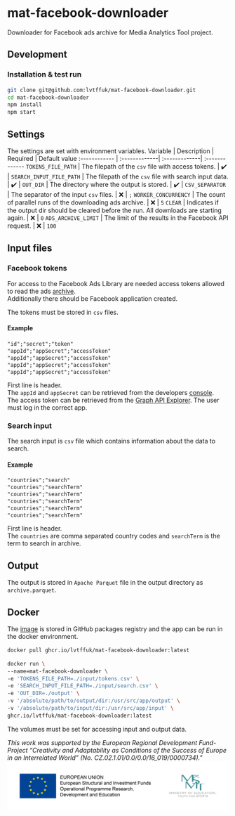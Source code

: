 # mat-facebook-downloader

Downloader for Facebook ads archive for Media Analytics Tool project.

## Development
### Installation & test run
```bash
git clone git@github.com:lvtffuk/mat-facebook-downloader.git
cd mat-facebook-downloader
npm install
npm start
```
## Settings
The settings are set with environment variables. 
Variable | Description | Required | Default value
:------------ | :-------------| :-------------| :-------------
`TOKENS_FILE_PATH` | The filepath of the `csv` file with access tokens. | :heavy_check_mark: | 
`SEARCH_INPUT_FILE_PATH` | The filepath of the `csv` file with search input data. | :heavy_check_mark: | 
`OUT_DIR` | The directory where the output is stored. | :heavy_check_mark: | 
`CSV_SEPARATOR` | The separator of the input `csv` files. | :x: | `;`
`WORKER_CONCURRENCY` | The count of parallel runs of the downloading ads archive. | :x: | `5`
`CLEAR` | Indicates if the output dir should be cleared before the run. All downloads are starting again. | :x: | `0`
`ADS_ARCHIVE_LIMIT` | The limit of the results in the Facebook API request. | :x: | `100`

## Input files
### Facebook tokens
For access to the Facebook Ads Library are needed access tokens allowed to read the ads [archive](https://www.facebook.com/ads/library/api).  
Additionally there should be Facebook application created.

The tokens must be stored in `csv` files. 
#### Example
```csv
"id";"secret";"token"
"appId";"appSecret";"accessToken"
"appId";"appSecret";"accessToken"
"appId";"appSecret";"accessToken"
"appId";"appSecret";"accessToken"
```
First line is header.  
The `appId` and `appSecret` can be retrieved from the developers [console](https://developers.facebook.com/apps).  
The access token can be retrieved from the [Graph API Explorer](https://developers.facebook.com/tools/explorer/). The user must log in the correct app.

### Search input
The search input is `csv` file which contains information about the data to search.
#### Example
```csv
"countries";"search"
"countries";"searchTerm"
"countries";"searchTerm"
"countries";"searchTerm"
"countries";"searchTerm"
"countries";"searchTerm"
```
First line is header.  
The `countries` are comma separated country codes and `searchTerm` is the term to search in archive.

## Output
The output is stored in `Apache Parquet` file in the output directory as `archive.parquet`.

## Docker
The [image](https://github.com/lvtffuk/mat-facebook-downloader/pkgs/container/mat-facebook-downloader) is stored in GitHub packages registry and the app can be run in the docker environment.
```bash
docker pull ghcr.io/lvtffuk/mat-facebook-downloader:latest
```

```bash
docker run \
--name=mat-facebook-downloader \
-e 'TOKENS_FILE_PATH=./input/tokens.csv' \
-e 'SEARCH_INPUT_FILE_PATH=./input/search.csv' \
-e 'OUT_DIR=./output' \
-v '/absolute/path/to/output/dir:/usr/src/app/output' \
-v '/absolute/path/to/input/dir:/usr/src/app/input' \
ghcr.io/lvtffuk/mat-facebook-downloader:latest  
```
The volumes must be set for accessing input and output data.

*This work was supported by the European Regional Development Fund-Project “Creativity and Adaptability as Conditions of the Success of Europe in an Interrelated World” (No. CZ.02.1.01/0.0/0.0/16_019/0000734)."*
![Logo](logolink_OP_VVV_hor_bar_eng.jpg?raw=true "Logo")
